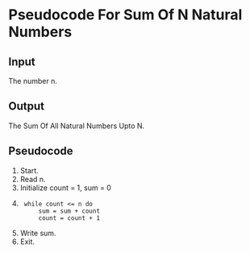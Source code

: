 # Pseudocode For Sum Of N Natural Numbers

## Input
The number n.

## Output
The Sum Of All Natural Numbers Upto N.

## Pseudocode
1. Start.
2. Read n.
3. Initialize count = 1, sum = 0
4. ```
    while count <= n do
        sum = sum + count
        count = count + 1
   ```
5. Write sum.
6. Exit.